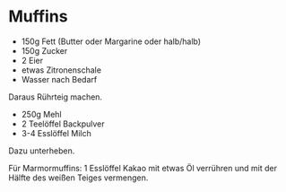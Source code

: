 # Muffins
* 150g Fett (Butter oder Margarine oder halb/halb)
* 150g Zucker
* 2 Eier
* etwas Zitronenschale
* Wasser nach Bedarf

Daraus Rührteig machen.  

* 250g Mehl
* 2 Teelöffel Backpulver
* 3-4 Esslöffel Milch

Dazu unterheben.  

Für Marmormuffins:
1 Esslöffel Kakao mit etwas Öl verrühren und mit der Hälfte des weißen Teiges vermengen.
